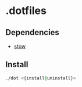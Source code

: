 # .dotfiles
## Dependencies
- [stow](https://www.gnu.org/software/stow/)

## Install
```bash
./dot <{install|uninstall}>
```
